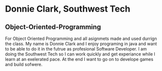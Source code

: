 # Donnie Clark, Southwest Tech
## Object-Oriented-Programming
For Object Oriented Programming and all asignmets made and used durrign the class.
My name is Donnie Clark and I enjoy programing in java and want to be able to do it in the futrue as profesional Software Developer.
I am doing the Southwest Tech so I can work quickly and get experiance while I learn at an exelerated pace.
At the end I want to go on to develope games and build sofwere.
